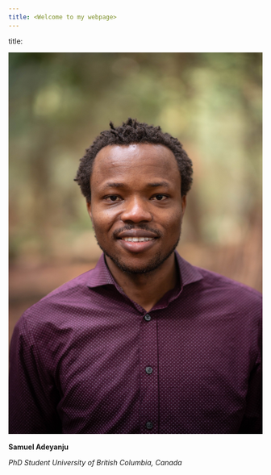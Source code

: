 ```yaml
---
title: <Welcome to my webpage>
---
```

  
title: <enter your title here> 

![Samuel](images/samuel.jpg)

**Samuel Adeyanju**

_PhD Student
University of British Columbia, Canada_





